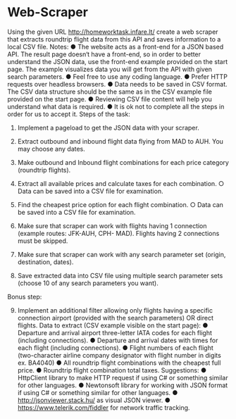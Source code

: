 # Web-Scraper


Using the given URL http://homeworktask.infare.lt/ create a web scraper that extracts roundtrip flight data
from this API and saves information to a local CSV file.
Notes:
● The website acts as a front-end for a JSON based API. The result page doesn‘t have a front-end, so in order
to better understand the JSON data, use the front-end example provided on the start page. The example
visualizes data you will get from the API with given search parameters.
● Feel free to use any coding language.
● Prefer HTTP requests over headless browsers.
● Data needs to be saved in CSV format. The CSV data structure should be the same as in the CSV example
file provided on the start page.
● Reviewing CSV file content will help you understand what data is required.
● It is ok not to complete all the steps in order for us to accept it.
Steps of the task:

1. Implement a pageload to get the JSON data with your scraper.
2. Extract outbound and inbound flight data flying from MAD to AUH. You may choose any dates.
3. Make outbound and Inbound flight combinations for each price category (roundtrip flights).
4. Extract all available prices and calculate taxes for each combination.
○ Data can be saved into a CSV file for examination.
5. Find the cheapest price option for each flight combination.
○ Data can be saved into a CSV file for examination.

6. Make sure that scraper can work with flights having 1 connection (example routes: JFK-AUH, CPH-
MAD). Flights having 2 connections must be skipped.

7. Make sure that scraper can work with any search parameter set (origin, destination, dates).
8. Save extracted data into CSV file using multiple search parameter sets (choose 10 of any search
parameters you want).

Bonus step:

9. Implement an additional filter allowing only flights having a specific connection airport (provided with
the search parameters) OR direct flights.
Data to extract (CSV example visible on the start page):
● Departure and arrival airport three-letter IATA codes for each flight (including connections).
● Departure and arrival dates with times for each flight (including connections).
● Flight numbers of each flight (two-character airline company designator with flight number in digits ex.
BA4040)
● All roundtrip flight combinations with the cheapest full price.
● Roundtrip flight combination total taxes.
Suggestions:
● HttpClient library to make HTTP request if using C# or something similar for other languages.
● Newtonsoft library for working with JSON format if using C# or something similar for other languages.
● http://jsonviewer.stack.hu/ as visual JSON viewer.
● https://www.telerik.com/fiddler for network traffic tracking.
